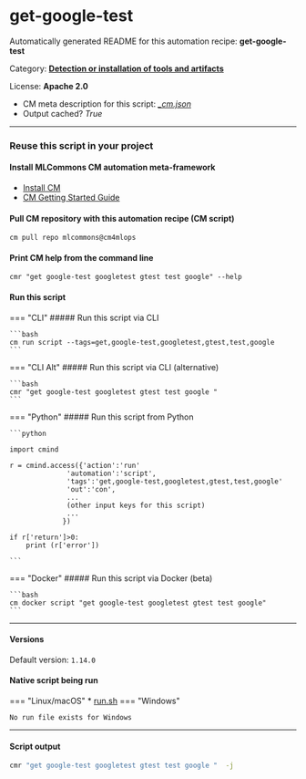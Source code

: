 # get-google-test
Automatically generated README for this automation recipe: **get-google-test**

Category: **[Detection or installation of tools and artifacts](..)**

License: **Apache 2.0**


* CM meta description for this script: *[_cm.json](https://github.com/mlcommons/cm4mlops/tree/main/script/get-google-test/_cm.json)*
* Output cached? *True*

---
### Reuse this script in your project

#### Install MLCommons CM automation meta-framework

* [Install CM](https://docs.mlcommons.org/ck/install)
* [CM Getting Started Guide](https://docs.mlcommons.org/ck/getting-started/)

#### Pull CM repository with this automation recipe (CM script)

```cm pull repo mlcommons@cm4mlops```

#### Print CM help from the command line

````cmr "get google-test googletest gtest test google" --help````

#### Run this script

=== "CLI"
    ##### Run this script via CLI

    ```bash
    cm run script --tags=get,google-test,googletest,gtest,test,google 
    ```
=== "CLI Alt"
    ##### Run this script via CLI (alternative)


    ```bash
    cmr "get google-test googletest gtest test google " 
    ```

=== "Python"
    ##### Run this script from Python


    ```python

    import cmind

    r = cmind.access({'action':'run'
                  'automation':'script',
                  'tags':'get,google-test,googletest,gtest,test,google'
                  'out':'con',
                  ...
                  (other input keys for this script)
                  ...
                 })

    if r['return']>0:
        print (r['error'])

    ```


=== "Docker"
    ##### Run this script via Docker (beta)

    ```bash
    cm docker script "get google-test googletest gtest test google" 
    ```
___

#### Versions
Default version: `1.14.0`


#### Native script being run
=== "Linux/macOS"
     * [run.sh](https://github.com/mlcommons/cm4mlops/tree/main/script/get-google-test/run.sh)
=== "Windows"

    No run file exists for Windows
___
#### Script output
```bash
cmr "get google-test googletest gtest test google "  -j
```